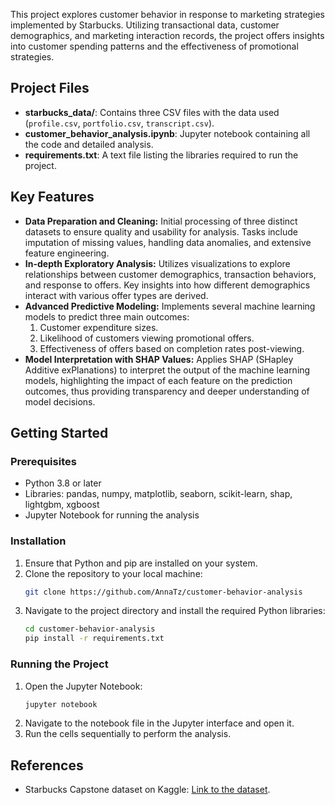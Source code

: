 This project explores customer behavior in response to marketing strategies implemented by Starbucks. Utilizing transactional data, customer demographics, and marketing interaction records, the project offers insights into customer spending patterns and the effectiveness of promotional strategies.

## Project Files

- **starbucks_data/**: Contains three CSV files with the data used (`profile.csv`, `portfolio.csv`, `transcript.csv`).
- **customer_behavior_analysis.ipynb**: Jupyter notebook containing all the code and detailed analysis.
- **requirements.txt**: A text file listing the libraries required to run the project.

## Key Features

- **Data Preparation and Cleaning:** Initial processing of three distinct datasets to ensure quality and usability for analysis. Tasks include imputation of missing values, handling data anomalies, and extensive feature engineering.
- **In-depth Exploratory Analysis:** Utilizes visualizations to explore relationships between customer demographics, transaction behaviors, and response to offers. Key insights into how different demographics interact with various offer types are derived.
- **Advanced Predictive Modeling:** Implements several machine learning models to predict three main outcomes:
  1. Customer expenditure sizes.
  2. Likelihood of customers viewing promotional offers.
  3. Effectiveness of offers based on completion rates post-viewing.
- **Model Interpretation with SHAP Values:** Applies SHAP (SHapley Additive exPlanations) to interpret the output of the machine learning models, highlighting the impact of each feature on the prediction outcomes, thus providing transparency and deeper understanding of model decisions.

## Getting Started

### Prerequisites
- Python 3.8 or later
- Libraries: pandas, numpy, matplotlib, seaborn, scikit-learn, shap, lightgbm, xgboost
- Jupyter Notebook for running the analysis

### Installation
1. Ensure that Python and pip are installed on your system.
2. Clone the repository to your local machine:
   ```bash
   git clone https://github.com/AnnaTz/customer-behavior-analysis
   ```
3. Navigate to the project directory and install the required Python libraries:
   ```bash
   cd customer-behavior-analysis
   pip install -r requirements.txt
   ```

### Running the Project
1. Open the Jupyter Notebook:
   ```bash
   jupyter notebook
   ```
2. Navigate to the notebook file in the Jupyter interface and open it.
3. Run the cells sequentially to perform the analysis.

## References

- Starbucks Capstone dataset on Kaggle: [Link to the dataset](https://www.kaggle.com/datasets/ihormuliar/starbucks-customer-data).
